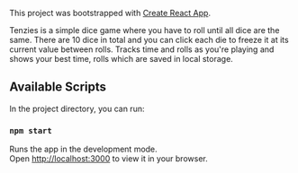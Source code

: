 This project was bootstrapped with [Create React App](https://github.com/facebook/create-react-app).

Tenzies is a simple dice game where you have to roll until all dice are the same. There are 10 dice in total and you can click each die to freeze it at its current value between rolls.
Tracks time and rolls as you're playing and shows your best time, rolls which are saved in local storage.

## Available Scripts
In the project directory, you can run:

### `npm start`
Runs the app in the development mode.\
Open [http://localhost:3000](http://localhost:3000) to view it in your browser.






